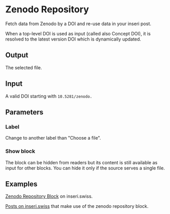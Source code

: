 # Zenodo Repository

Fetch data from Zenodo by a DOI and re-use data in your inseri post.

When a top-level DOI is used as input (called also Concept DOI), it is resolved to the latest version DOI which is dynamically updated.

## Output

The selected file.

## Input

A valid DOI starting with `10.5281/zenodo.`

## Parameters

### Label

Change to another label than "Choose a file".

### Show block

The block can be hidden from readers but its content is still available as input for other blocks. You can hide it only if the source serves a single file.

## Examples

[Zenodo Repository Block](https://inseri.swiss/2023/04/zenodo-repository-block/) on inseri.swiss.

[Posts on inseri.swiss](https://inseri.swiss/tag/zenodo-repository/) that make use of the zenodo repository block.
